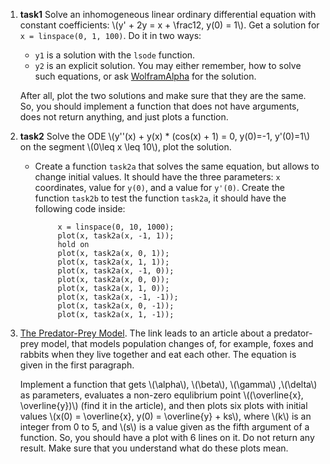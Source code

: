 1. **task1** Solve an inhomogeneous linear ordinary differential equation with constant coefficients: \\(y' + 2y = x + \\frac12, y(0) = 1\\). Get a solution for `x = linspace(0, 1, 100)`. Do it in two ways:
    * `y1` is a solution with the `lsode` function.
    * `y2` is an explicit solution. You may either remember, how to solve such equations, or ask [WolframAlpha](wolframalpha.com) for the solution.
    
    After all, plot the two solutions and make sure that they are the same. So, you should implement a function that does not have arguments, does not return anything, and just plots a function.

1. **task2** Solve the ODE \\(y''(x) + y(x) * (cos(x) + 1) = 0, y(0)=-1, y'(0)=1\\) on the segment \\(0\leq x \\leq 10\\), plot the solution.

    * Create a function `task2a` that solves the same equation, but allows to change initial values. It should have the three parameters: `x` coordinates, value for `y(0)`, and a value for `y'(0)`. Create the function `task2b` to test the function `task2a`, it should have the following code inside:
    
               x = linspace(0, 10, 1000);
               plot(x, task2a(x, -1, 1));
               hold on
               plot(x, task2a(x, 0, 1));
               plot(x, task2a(x, 1, 1));
               plot(x, task2a(x, -1, 0));
               plot(x, task2a(x, 0, 0));
               plot(x, task2a(x, 1, 0));
               plot(x, task2a(x, -1, -1));
               plot(x, task2a(x, 0, -1));
               plot(x, task2a(x, 1, -1));
               
1. [The Predator-Prey Model](https://en.wikipedia.org/wiki/Lotka%E2%80%93Volterra_equations).
The link leads to an article about a predator-prey model, that models population changes of, for example, foxes and rabbits when they live together and eat each other. The equation is given in the first paragraph.

   Implement a function that gets \\(\\alpha\\), \\(\\beta\\), \\(\\gamma\\) ,\\(\\delta\\) as parameters, evaluates a non-zero equlibrium point \\((\\overline{x}, \\overline{y})\\) (find it in the article), and then plots six plots with initial values \\(x(0) = \\overline{x}, y(0) = \\overline{y} + ks\\), where \\(k\\) is an integer from 0 to 5, and \\(s\\) is a value given as the fifth argument of a function. So, you should have a plot with 6 lines on it. Do not return any result. Make sure that you understand what do these plots mean.
